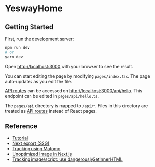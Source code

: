 # YeswayHome

## Getting Started

First, run the development server:

```bash
npm run dev
# or
yarn dev
```

Open [http://localhost:3000](http://localhost:3000) with your browser to see the result.

You can start editing the page by modifying `pages/index.tsx`. The page auto-updates as you edit the file.

[API routes](https://nextjs.org/docs/api-routes/introduction) can be accessed on [http://localhost:3000/api/hello](http://localhost:3000/api/hello). This endpoint can be edited in `pages/api/hello.ts`.

The `pages/api` directory is mapped to `/api/*`. Files in this directory are treated as [API routes](https://nextjs.org/docs/api-routes/introduction) instead of React pages.

## Reference

- [Tutorial](https://nextjs.org/learn/basics/dynamic-routes/dynamic-routes-details)
- [Next export (SSG)](https://github.com/vercel/next.js/issues/18356)
- [Tracking using Matomo](https://www.npmjs.com/package/@socialgouv/matomo-next)
- [Unoptimized Image in Next.js](https://uploadcare.com/blog/next-js-image-optimization/)
- [Tracking image/script: use dangerouslySetInnerHTML](https://lifesaver.codes/answer/adding-ga-script-tag)